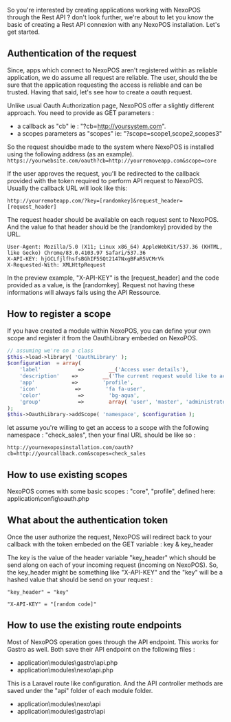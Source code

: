 So you're interested by creating applications working with NexoPOS through the Rest API ? don't look further, we're about to let you know 
the basic of creating a Rest API connexion with any NexoPOS installation. Let's get started.

## Authentication of the request
Since, apps which connect to NexoPOS aren't registered within as reliable application, we do assume all request are reliable. The user, should
the be sure that the application requesting the access is reliable and can be trusted. Having that said, let's see how to create a oauth request.

Unlike usual Oauth Authorization page, NexoPOS offer a slightly different approach. You need to provide as GET parameters : 
- a callback as "cb" ie : "?cb=http://yoursystem.com".
- a scopes parameters as "scopes" ie: "?scope=scope1,scope2,scopes3"

So the request shouldbe made to the system where NexoPOS is installed using the following address (as an example).
`https://yourwebsite.com/oauth?cb=http://yourremoveapp.com&scope=core`

If the user approves the request, you'll be redirected to the callback provided with the token required to perform API request to NexoPOS. Usually the callback URL will look like this: 

`http://yourremoteapp.com/?key=[randomkey]&request_header=[request_header]`

The request header should be available on each request sent to NexoPOS. And the value fo that header should be the [randomkey] provided by the URL.

```
User-Agent: Mozilla/5.0 (X11; Linux x86_64) AppleWebKit/537.36 (KHTML, like Gecko) Chrome/83.0.4103.97 Safari/537.36
X-API-KEY: hjGCLfjlfhsfsBGhIF5SQt2147NxgBFaR5VCMrVk
X-Requested-With: XMLHttpRequest
```
In the preview example, "X-API-KEY" is the [request_header] and the code provided as a value, is the [randomkey]. Request not having these informations will always fails using the API Ressource.

## How to register a scope
If you have created a module within NexoPOS, you can define your own scope and register it from the OauthLibrary embeded on NexoPOS.

```php
// assuming we're on a class
$this->load->library( 'OauthLibrary' );
$configuration  = array(
    'label'            =>        __('Access user details'),
    'description'    =>        __('The current request would like to access user informations such as name, email, except password'),
    'app'            =>        'profile',
    'icon'            =>        'fa fa-user',
    'color'            =>        'bg-aqua',
    'group'            =>        array( 'user', 'master', 'administrator' )
);
$this->OauthLibrary->addScope( 'namespace', $configuration );
```

let assume you're willing to get an access to a scope with the following namespace : "check_sales", then your final URL should be like so :

 `http://yournexoposinstallation.com/oauth?cb=http://yourcallback.com&scopes=check_sales`
 
 ## How to use existing scopes
 NexoPOS comes with some basic scopes : "core", "profile", defined here: application\config\oauth.php
 
 ## What about the authentication token
 Once the user authorize the request, NexoPOS will redirect back to your callback with the token embeded on the GET variable : key & key_header
 
 The key is the value of the header variable "key_header" which should be send along on each of your incoming request (incoming on NexoPOS). So, the key_header might be something like "X-API-KEY" and the "key" will be a hashed value that should be send on your request : 
 
```
"key_header" = "key"

"X-API-KEY" = "[random code]"
```

## How to use the existing route endpoints
Most of NexoPOS operation goes through the API endpoint. This works for Gastro as well. Both save their API endpoint on the following files : 
- application\modules\gastro\api.php
- application\modules\nexo\api.php

This is a Laravel route like configuration. And the API controller methods are saved under the "api" folder of each module folder.
- application\modules\nexo\api
- application\modules\gastro\api


